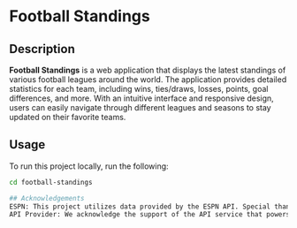 # Football Standings

## Description

**Football Standings** is a web application that displays the latest standings of various football leagues around the world. The application provides detailed statistics for each team, including wins, ties/draws, losses, points, goal differences, and more. With an intuitive interface and responsive design, users can easily navigate through different leagues and seasons to stay updated on their favorite teams.

## Usage

To run this project locally, run the following:


   ```bash
   cd football-standings

## Acknowledgements
ESPN: This project utilizes data provided by the ESPN API. Special thanks to ESPN for making their football standings data accessible for development purposes.
API Provider: We acknowledge the support of the API service that powers the data retrieval for this application.

